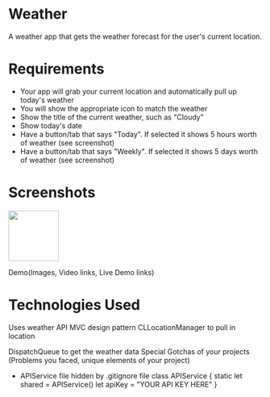 # Weather


A weather app that gets the weather forecast for the user's current location.

# Requirements
* Your app will grab your current location and automatically pull up today's weather
* You will show the appropriate icon to match the weather
* Show the title of the current weather, such as "Cloudy"
* Show today's date
* Have a button/tab that says "Today". If selected it shows 5 hours worth of weather (see screenshot)
* Have a button/tab that says "Weekly". If selected it shows 5 days worth of weather (see screenshot)

# Screenshots

<img src = "https://user-images.githubusercontent.com/32715761/99889350-14c95a00-2c09-11eb-9758-36121e3004b7.png" width="100"/>

Demo(Images, Video links, Live Demo links)

# Technologies Used
Uses weather API
MVC design pattern
CLLocationManager to pull in location 

DispatchQueue to get the weather data
Special Gotchas of your projects (Problems you faced, unique elements of your project)


* APIService file hidden by .gitignore file
class APIService
{
    static let shared = APIService()
    let apiKey = "YOUR API KEY HERE"
}
